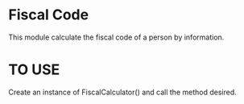 # Fiscal Code

This module calculate the fiscal code of a person by information.

# TO USE

Create an instance of FiscalCalculator() and call the method desired.